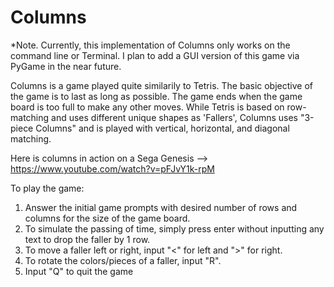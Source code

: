 # Columns

*Note. Currently, this implementation of Columns only works on the command line or Terminal. I plan to add a GUI version of this game via PyGame in the near future.

Columns is a game played quite similarily to Tetris. The basic objective of the game is to last as long as possible. The game ends when the game board is too full to make any other moves. While Tetris is based on row-matching and uses different unique shapes as 'Fallers', Columns uses "3-piece Columns" and is played with vertical, horizontal, and diagonal matching. 

Here is columns in action on a Sega Genesis --> https://www.youtube.com/watch?v=pFJvY1k-rpM

To play the game:
  1. Answer the initial game prompts with desired number of rows and columns for the size of the game board. 
  2. To simulate the passing of time, simply press enter without inputting any text to drop the faller by 1 row. 
  3. To move a faller left or right, input "<" for left and ">" for right. 
  4. To rotate the colors/pieces of a faller, input "R". 
  5. Input "Q" to quit the game
  
  
